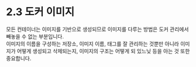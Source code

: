 # 2.3 도커 이미지

모든 컨테이너는 이미지를 기반으로 생성되므로 이미지를 다루는 방법은 도커 관리에서 빼놓을 수 없는 부분입니다.  
이미지의 이름을 구성하는 저장소, 이미지 이름, 태그를 잘 관리하는 것뿐만 아니라 이미지가 어떻게 생성되고 삭제되는지, 이미지의 구조는 어떻게 되 있느닞 등을 아는 것 또한 중요합니다.

